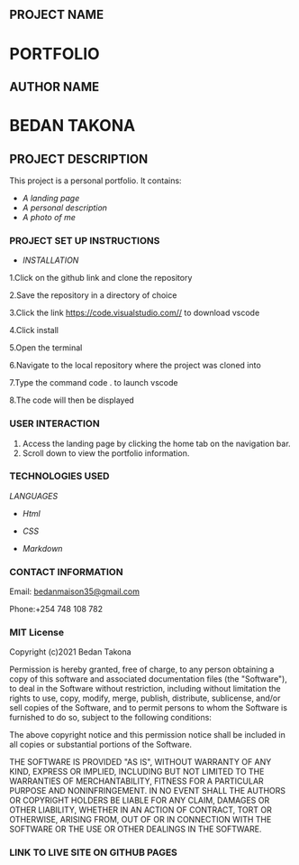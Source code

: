 ## PROJECT NAME
# PORTFOLIO

## AUTHOR NAME
# BEDAN TAKONA

## PROJECT DESCRIPTION
This project is a personal portfolio. It contains:
 
 * _A landing page_
 * _A personal description_
 * _A photo of me_
 
### PROJECT SET UP INSTRUCTIONS
* _INSTALLATION_

1.Click on the github link and clone the repository

2.Save the repository in a directory of choice

3.Click the link https://code.visualstudio.com// to download vscode

4.Click install 

5.Open the terminal

6.Navigate to the local repository where the project was cloned into

7.Type the command code . to launch vscode

8.The code will then be displayed 

### USER INTERACTION

1. Access the landing page by clicking the home tab on the navigation bar.
2. Scroll down to view the portfolio information.


### TECHNOLOGIES USED

_LANGUAGES_

* _Html_

* _CSS_

* _Markdown_


### CONTACT INFORMATION

Email: bedanmaison35@gmail.com

Phone:+254 748 108 782

### MIT License

Copyright (c)2021 Bedan Takona

Permission is hereby granted, free of charge, to any person obtaining a copy
of this software and associated documentation files (the "Software"), to deal
in the Software without restriction, including without limitation the rights
to use, copy, modify, merge, publish, distribute, sublicense, and/or sell
copies of the Software, and to permit persons to whom the Software is
furnished to do so, subject to the following conditions:

The above copyright notice and this permission notice shall be included in all
copies or substantial portions of the Software.

THE SOFTWARE IS PROVIDED "AS IS", WITHOUT WARRANTY OF ANY KIND, EXPRESS OR
IMPLIED, INCLUDING BUT NOT LIMITED TO THE WARRANTIES OF MERCHANTABILITY,
FITNESS FOR A PARTICULAR PURPOSE AND NONINFRINGEMENT. IN NO EVENT SHALL THE
AUTHORS OR COPYRIGHT HOLDERS BE LIABLE FOR ANY CLAIM, DAMAGES OR OTHER
LIABILITY, WHETHER IN AN ACTION OF CONTRACT, TORT OR OTHERWISE, ARISING FROM,
OUT OF OR IN CONNECTION WITH THE SOFTWARE OR THE USE OR OTHER DEALINGS IN THE
SOFTWARE.

### LINK TO LIVE SITE ON GITHUB PAGES